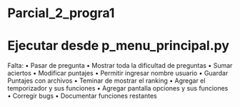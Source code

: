 # Parcial_2_progra1

# Ejecutar desde p_menu_principal.py
Falta:
•	Pasar de pregunta
•	Mostrar toda la dificultad de preguntas
•	Sumar aciertos
•	Modificar puntajes
•	Permitir ingresar nombre usuario
•	Guardar Puntajes con archivos
•	Teminar de mostrar el ranking
•	Agregar el temporizador y sus funciones
•	Agregar pantalla opciones y sus funciones
•	Corregir bugs
•	Documentar funciones restantes
